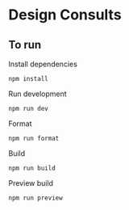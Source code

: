 # Design Consults

## To run

Install dependencies

    npm install

Run development

    npm run dev

Format

    npm run format

Build

    npm run build

Preview build

    npm run preview
